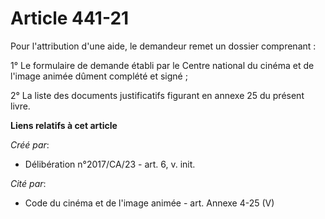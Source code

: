 # Article 441-21

Pour l'attribution d'une aide, le demandeur remet un dossier comprenant :

1° Le formulaire de demande établi par le Centre national du cinéma et de l'image animée dûment complété et signé ;

2° La liste des documents justificatifs figurant en annexe 25 du présent livre.

**Liens relatifs à cet article**

_Créé par_:

  - Délibération n°2017/CA/23 - art. 6, v. init.

_Cité par_:

  - Code du cinéma et de l'image animée - art. Annexe 4-25 (V)
